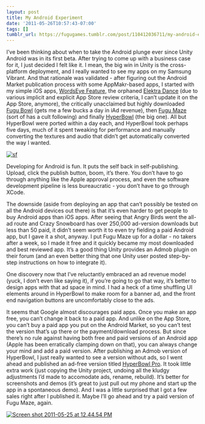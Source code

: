 ```yaml
---
layout: post
title: My Android Experiment
date: '2011-05-26T10:57:43-07:00'
tags: []
tumblr_url: https://fugugames.tumblr.com/post/110412036711/my-android-experiment
---
```

I’ve been thinking about when to take the Android plunge ever since Unity Android was in its first beta. After trying to come up with a business case for it, I just decided I felt like it. I mean, the big win in Unity is the cross-platform deployment, and I really wanted to see my apps on my Samsung Vibrant. And that rationale was validated - after figuring out the Android Market publication process with some AppMakr-based apps, I started with my simple iOS apps, [WordsEye Feature](https://market.android.com/details?id=com.technicat.WordsEyeFeature), the orphaned [Elektra Dance](https://market.android.com/details?id=com.technicat.ElektraDance) (due to various implicit and explicit App Store review criteria, I can’t update it on the App Store, anymore), the critically unacclaimed but highly downloaded [Fugu Bowl](https://market.android.com/details?id=com.technicat.FuguBowl) (gets me a few bucks a day in iAd revenue), then [Fugu Maze](https://market.android.com/details?id=com.technicat.FuguMaze) (sort of has a cult following) and finally [HyperBowl](https://market.android.com/details?id=com.technicat.HyperBowl) (the big one). All but HyperBowl were ported within a day each, and HyperBowl took perhaps five days, much of it spent tweaking for performance and manually converting the textures and audio that didn’t get automatically converted the way I wanted.

[![](http://itshardtofondlepenguins.com/wp-content/uploads/2011/05/sf.png "sf")](http://itshardtofondlepenguins.com/wp-content/uploads/2011/05/sf.png)

Developing for Android is fun. It puts the self back in self-publishing. Upload, click the publish button, boom, it’s there. You don’t have to go through anything like the Apple approval process, and even the software development pipeline is less bureaucratic - you don’t have to go through XCode.

The downside (aside from deploying an app that can’t possibly be tested on all the Android devices out there) is that it’s even harder to get people to buy Android apps than iOS apps. After seeing that Angry Birds went the all-ad route and Crazy Snowboard has over 250,000 ad-version downloads but less than 50 paid, it didn’t seem worth it to even try fielding a paid Android app, but I gave it a shot, anyway. I put Fugu Maze up for a dollar - no takers after a week, so I made it free and it quickly became my most downloaded and best reviewed app. It’s a good thing Unity provides an Admob plugin on their forum (and an even better thing that one Unity user posted step-by-step instructions on how to integrate it).

One discovery now that I’ve reluctantly embraced an ad revenue model (yuck, I don’t even like saying it), if you’re going to go that way, it’s better to design apps with that ad space in mind. I had a heck of a time shuffling UI elements around in HyperBowl to make room for a banner ad, and the front end navigation buttons are uncomfortably close to the ads.

It seems that Google almost discourages paid apps. Once you make an app free, you can’t change it back to a paid app. And unlike on the App Store, you can’t buy a paid app you put on the Android Market, so you can’t test the version that’s up there or the payment/download process. But since there’s no rule against having both free and paid versions of an Android app (Apple has been erratically clamping down on that), you can always change your mind and add a paid version. After publishing an Admob version of HyperBowl, I just really wanted to see a version without ads, so I went ahead and published an ad-free version titled [HyperBowl Pro](https://market.android.com/details?id=com.technicat.HyperBowlPro). It took little extra work (just copying the Unity project, undoing all the kludgy adjustments I’d made to accomodate ads, rename, rebuild). It’s better for screenshots and demos (it’s great to just pull out my phone and start up the app in a spontaneous demo). And I was a little surprised that I got a few sales right after I published it. Maybe I’ll go ahead and try a paid version of Fugu Maze, again.

[![](http://itshardtofondlepenguins.com/wp-content/uploads/2011/05/Screen-shot-2011-05-25-at-12.44.54-PM.png "Screen shot 2011-05-25 at 12.44.54 PM")](http://itshardtofondlepenguins.com/wp-content/uploads/2011/05/Screen-shot-2011-05-25-at-12.44.54-PM.png)

